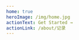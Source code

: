 ```yaml
---
home: true
heroImage: /img/home.jpg
actionText: Get Started →
actionLink: /about/记录
---
```

<style>
img {
    width: 90%;
}
</style>